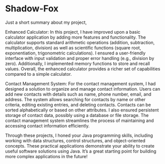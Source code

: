 # Shadow-Fox
Just a short summary about my project,

Enhanced Calculator:
In this project, I have improved upon a basic calculator application by adding more features and functionality. The calculator supports standard arithmetic operations (addition, subtraction, multiplication, division) as well as scientific functions (square root, exponentiation, trigonometric calculations). I ensured a user-friendly interface with input validation and proper error handling (e.g., division by zero). Additionally, I implemented memory functions to store and recall values. Overall, the enhanced calculator provides a richer set of capabilities compared to a simple calculator.

Contact Management System:
For the contact management system, I had designed a solution to organize and manage contact information. Users can add new contacts with details such as name, phone number, email, and address. The system allows searching for contacts by name or other criteria, editing existing entries, and deleting contacts. Contacts can be sorted alphabetically or based on other attributes. I also ensured persistent storage of contact data, possibly using a database or file storage. The contact management system streamlines the process of maintaining and accessing contact information efficiently.

Through these projects, I honed your Java programming skills, including working with data structures, control structures, and object-oriented concepts. These practical applications demonstrate your ability to create useful software solutions using Java. It’s a great starting point for building more complex applications in the future!
